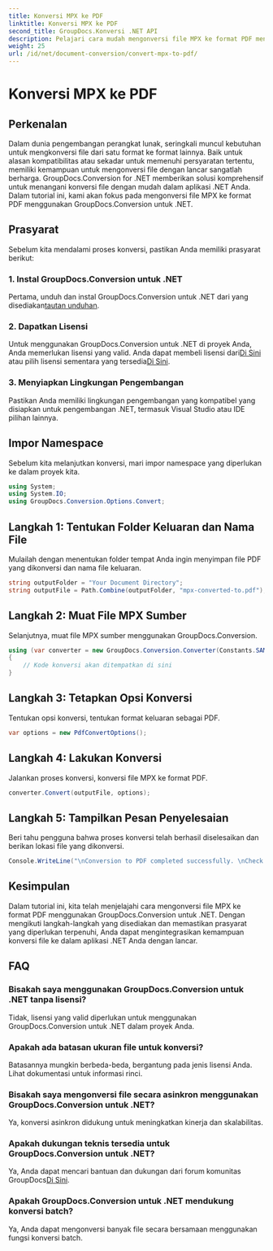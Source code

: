```yaml
---
title: Konversi MPX ke PDF
linktitle: Konversi MPX ke PDF
second_title: GroupDocs.Konversi .NET API
description: Pelajari cara mudah mengonversi file MPX ke format PDF menggunakan GroupDocs.Conversion untuk .NET. Ikuti panduan langkah demi langkah kami.
weight: 25
url: /id/net/document-conversion/convert-mpx-to-pdf/
---
```


# Konversi MPX ke PDF

## Perkenalan
Dalam dunia pengembangan perangkat lunak, seringkali muncul kebutuhan untuk mengkonversi file dari satu format ke format lainnya. Baik untuk alasan kompatibilitas atau sekadar untuk memenuhi persyaratan tertentu, memiliki kemampuan untuk mengonversi file dengan lancar sangatlah berharga. GroupDocs.Conversion for .NET memberikan solusi komprehensif untuk menangani konversi file dengan mudah dalam aplikasi .NET Anda. Dalam tutorial ini, kami akan fokus pada mengonversi file MPX ke format PDF menggunakan GroupDocs.Conversion untuk .NET.
## Prasyarat
Sebelum kita mendalami proses konversi, pastikan Anda memiliki prasyarat berikut:
### 1. Instal GroupDocs.Conversion untuk .NET
 Pertama, unduh dan instal GroupDocs.Conversion untuk .NET dari yang disediakan[tautan unduhan](https://releases.groupdocs.com/conversion/net/).
### 2. Dapatkan Lisensi
 Untuk menggunakan GroupDocs.Conversion untuk .NET di proyek Anda, Anda memerlukan lisensi yang valid. Anda dapat membeli lisensi dari[Di Sini](https://purchase.groupdocs.com/buy) atau pilih lisensi sementara yang tersedia[Di Sini](https://purchase.groupdocs.com/temporary-license/).
### 3. Menyiapkan Lingkungan Pengembangan
Pastikan Anda memiliki lingkungan pengembangan yang kompatibel yang disiapkan untuk pengembangan .NET, termasuk Visual Studio atau IDE pilihan lainnya.

## Impor Namespace
Sebelum kita melanjutkan konversi, mari impor namespace yang diperlukan ke dalam proyek kita.
```csharp
using System;
using System.IO;
using GroupDocs.Conversion.Options.Convert;
```
## Langkah 1: Tentukan Folder Keluaran dan Nama File
Mulailah dengan menentukan folder tempat Anda ingin menyimpan file PDF yang dikonversi dan nama file keluaran.
```csharp
string outputFolder = "Your Document Directory";
string outputFile = Path.Combine(outputFolder, "mpx-converted-to.pdf");
```
## Langkah 2: Muat File MPX Sumber
Selanjutnya, muat file MPX sumber menggunakan GroupDocs.Conversion.
```csharp
using (var converter = new GroupDocs.Conversion.Converter(Constants.SAMPLE_MPX))
{
    // Kode konversi akan ditempatkan di sini
}
```
## Langkah 3: Tetapkan Opsi Konversi
Tentukan opsi konversi, tentukan format keluaran sebagai PDF.
```csharp
var options = new PdfConvertOptions();
```
## Langkah 4: Lakukan Konversi
Jalankan proses konversi, konversi file MPX ke format PDF.
```csharp
converter.Convert(outputFile, options);
```
## Langkah 5: Tampilkan Pesan Penyelesaian
Beri tahu pengguna bahwa proses konversi telah berhasil diselesaikan dan berikan lokasi file yang dikonversi.
```csharp
Console.WriteLine("\nConversion to PDF completed successfully. \nCheck output in {0}", outputFolder);
```

## Kesimpulan
Dalam tutorial ini, kita telah menjelajahi cara mengonversi file MPX ke format PDF menggunakan GroupDocs.Conversion untuk .NET. Dengan mengikuti langkah-langkah yang disediakan dan memastikan prasyarat yang diperlukan terpenuhi, Anda dapat mengintegrasikan kemampuan konversi file ke dalam aplikasi .NET Anda dengan lancar.
## FAQ
### Bisakah saya menggunakan GroupDocs.Conversion untuk .NET tanpa lisensi?
Tidak, lisensi yang valid diperlukan untuk menggunakan GroupDocs.Conversion untuk .NET dalam proyek Anda.
### Apakah ada batasan ukuran file untuk konversi?
Batasannya mungkin berbeda-beda, bergantung pada jenis lisensi Anda. Lihat dokumentasi untuk informasi rinci.
### Bisakah saya mengonversi file secara asinkron menggunakan GroupDocs.Conversion untuk .NET?
Ya, konversi asinkron didukung untuk meningkatkan kinerja dan skalabilitas.
### Apakah dukungan teknis tersedia untuk GroupDocs.Conversion untuk .NET?
 Ya, Anda dapat mencari bantuan dan dukungan dari forum komunitas GroupDocs[Di Sini](https://forum.groupdocs.com/c/conversion/11).
### Apakah GroupDocs.Conversion untuk .NET mendukung konversi batch?
Ya, Anda dapat mengonversi banyak file secara bersamaan menggunakan fungsi konversi batch.
